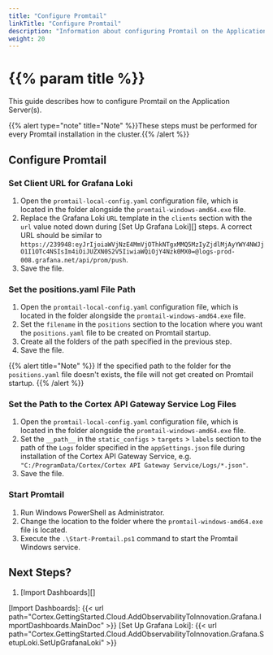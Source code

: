 ```yaml
---
title: "Configure Promtail"
linkTitle: "Configure Promtail"
description: "Information about configuring Promtail on the Application Server(s)."
weight: 20
---
```


# {{% param title %}}

This guide describes how to configure Promtail on the Application Server(s).

{{% alert type="note" title="Note" %}}These steps must be performed for every Promtail installation in the cluster.{{% /alert %}}

## Configure Promtail

### Set Client URL for Grafana Loki

1. Open the `promtail-local-config.yaml` configuration file, which is located in the folder alongside the `promtail-windows-amd64.exe` file.
1. Replace the Grafana Loki `URL` template in the `clients` section with the `url` value noted down during [Set Up Grafana Loki][] steps.
   A correct URL should be similar to `https://239948:eyJrIjoiaWVjNzE4MmVjOThkNTgxMMQ5MzIyZjdlMjAyYWY4NWJjO1I1OTc4NSIsIm4iOiJUZXN0S2V5IiwiaWQiOjY4Nzk0MX0=@logs-prod-008.grafana.net/api/prom/push`.
1. Save the file.

### Set the positions.yaml File Path

1. Open the `promtail-local-config.yaml` configuration file, which is located in the folder alongside the `promtail-windows-amd64.exe` file.
1. Set the `filename` in the `positions` section to the location where you want the `positions.yaml` file to be created on Promtail startup.
1. Create all the folders of the path specified in the previous step.
1. Save the file.

{{% alert title="Note" %}}
If the specified path to the folder for the `positions.yaml` file doesn't exists, the file will not get created on Promtail startup.
{{% /alert %}}

### Set the Path to the Cortex API Gateway Service Log Files

1. Open the `promtail-local-config.yaml` configuration file, which is located in the folder alongside the `promtail-windows-amd64.exe` file.
1. Set the `__path__` in the `static_configs` > `targets` > `labels` section to the path of the `Logs` folder specified in the `appSettings.json` file during installation of the Cortex API Gateway Service, e.g. `"C:/ProgramData/Cortex/Cortex API Gateway Service/Logs/*.json"`.
1. Save the file.

### Start Promtail

1. Run Windows PowerShell as Administrator.
1. Change the location to the folder where the `promtail-windows-amd64.exe` file is located.
1. Execute the `.\Start-Promtail.ps1` command to start the Promtail Windows service.

## Next Steps?

1. [Import Dashboards][]

[Import Dashboards]: {{< url path="Cortex.GettingStarted.Cloud.AddObservabilityToInnovation.Grafana.ImportDashboards.MainDoc" >}}
[Set Up Grafana Loki]: {{< url path="Cortex.GettingStarted.Cloud.AddObservabilityToInnovation.Grafana.SetupLoki.SetUpGrafanaLoki" >}}
